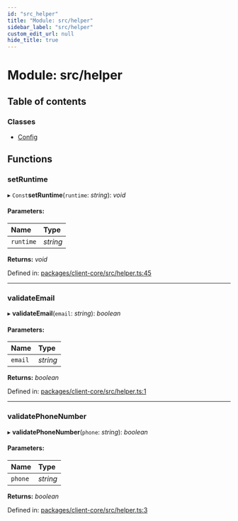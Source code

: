 ```yaml
---
id: "src_helper"
title: "Module: src/helper"
sidebar_label: "src/helper"
custom_edit_url: null
hide_title: true
---
```


# Module: src/helper

## Table of contents

### Classes

- [Config](../classes/src_helper.config.md)

## Functions

### setRuntime

▸ `Const`**setRuntime**(`runtime`: *string*): *void*

#### Parameters:

| Name | Type |
| :------ | :------ |
| `runtime` | *string* |

**Returns:** *void*

Defined in: [packages/client-core/src/helper.ts:45](https://github.com/xr3ngine/xr3ngine/blob/7e8e151f1/packages/client-core/src/helper.ts#L45)

___

### validateEmail

▸ **validateEmail**(`email`: *string*): *boolean*

#### Parameters:

| Name | Type |
| :------ | :------ |
| `email` | *string* |

**Returns:** *boolean*

Defined in: [packages/client-core/src/helper.ts:1](https://github.com/xr3ngine/xr3ngine/blob/7e8e151f1/packages/client-core/src/helper.ts#L1)

___

### validatePhoneNumber

▸ **validatePhoneNumber**(`phone`: *string*): *boolean*

#### Parameters:

| Name | Type |
| :------ | :------ |
| `phone` | *string* |

**Returns:** *boolean*

Defined in: [packages/client-core/src/helper.ts:3](https://github.com/xr3ngine/xr3ngine/blob/7e8e151f1/packages/client-core/src/helper.ts#L3)
